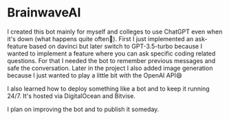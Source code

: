 # BrainwaveAI
I created this bot mainly for myself and colleges to use ChatGPT even when it's down (what happens quite often🙈).
First I just implemented an ask-feature based on davinci but later switch to GPT-3.5-turbo because I wanted to implement a feature where you can
ask specific coding related questions. For that I needed the bot to remember previous messages and safe the conversation. 
Later in the project I also added image generation because I just wanted to play a little bit with the OpenAI API😄

I also learned how to deploy something like a bot and to keep it running 24/7. It's hosted via DigitalOcean and Bitvise.

I plan on improving the bot and to publish it someday.
